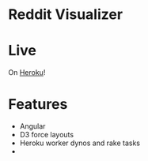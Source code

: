 # Reddit Visualizer

# Live
On [Heroku](https://reddit-visualizer.herokuapp.com/)!

# Features
- Angular
- D3 force layouts
- Heroku worker dynos and rake tasks
-
